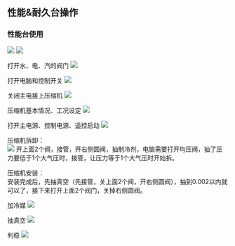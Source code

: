 ## 性能&耐久台操作
### 性能台使用
![](https://ddns.smpi.top:10000/md_attachments/Pasted%20image%2020220422151210.png)
![](https://ddns.smpi.top:10000/md_attachments/Pasted%20image%2020220422150536.png)

打开水、电、汽的阀门
![](https://ddns.smpi.top:10000/md_attachments/Pasted%20image%2020220418105629.png)

打开电脑和控制开关
![](https://ddns.smpi.top:10000/md_attachments/Pasted%20image%2020220418105927.png)

关闭主电接上压缩机
![](https://ddns.smpi.top:10000/md_attachments/Pasted%20image%2020220418110127.png)

压缩机基本情况、工况设定
![](https://ddns.smpi.top:10000/md_attachments/Pasted%20image%2020220418160534.png)

打开主电源、控制电源、遥控启动
![](https://ddns.smpi.top:10000/md_attachments/Pasted%20image%2020220418110457.png)

压缩机拆卸：  
![](https://ddns.smpi.top:10000/md_attachments/Pasted%20image%2020220425150914.png)
开上面2个阀，接管，开右侧圆阀，抽制冷剂，电脑需要打开均压阀，抽了压力要低于1个大气压时，拨管，让压力等于1个大气压时开始拆。

压缩机安装：  
安装完成后，先抽真空（先接管，关上面2个阀，开右侧圆阀），抽到0.002以内就可以了，接下来打开上面2个阀门，关掉右侧圆阀。

加冷媒
![](https://ddns.smpi.top:10000/md_attachments/Pasted%20image%2020220418110802.png)

抽真空
![](https://ddns.smpi.top:10000/md_attachments/Pasted%20image%2020220418111331.png)

判稳
![](https://ddns.smpi.top:10000/md_attachments/Pasted%20image%2020220418111613.png)